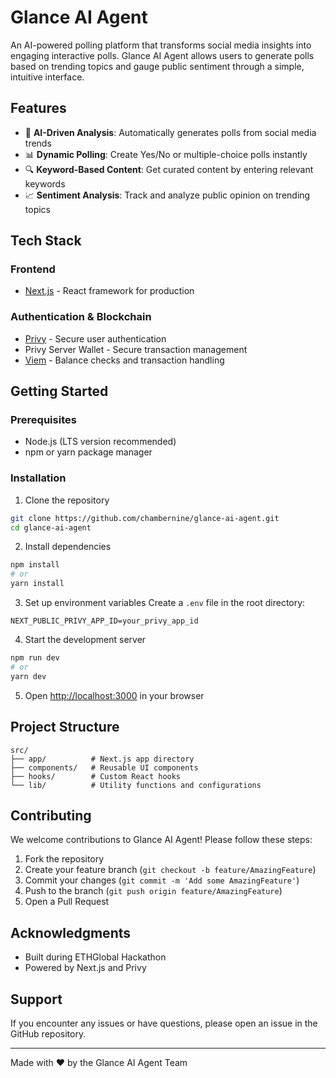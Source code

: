 # Glance AI Agent

An AI-powered polling platform that transforms social media insights into engaging interactive polls. Glance AI Agent allows users to generate polls based on trending topics and gauge public sentiment through a simple, intuitive interface.

## Features

- 🤖 **AI-Driven Analysis**: Automatically generates polls from social media trends
- 📊 **Dynamic Polling**: Create Yes/No or multiple-choice polls instantly
- 🔍 **Keyword-Based Content**: Get curated content by entering relevant keywords
- 📈 **Sentiment Analysis**: Track and analyze public opinion on trending topics

## Tech Stack

### Frontend
- [Next.js](https://nextjs.org) - React framework for production

### Authentication & Blockchain
- [Privy](https://privy.io) - Secure user authentication
- Privy Server Wallet - Secure transaction management
- [Viem](https://viem.sh) - Balance checks and transaction handling

## Getting Started

### Prerequisites
- Node.js (LTS version recommended)
- npm or yarn package manager

### Installation

1. Clone the repository
```bash
git clone https://github.com/chambernine/glance-ai-agent.git
cd glance-ai-agent
```

2. Install dependencies
```bash
npm install
# or
yarn install
```

3. Set up environment variables
Create a `.env` file in the root directory:
```env
NEXT_PUBLIC_PRIVY_APP_ID=your_privy_app_id
```

4. Start the development server
```bash
npm run dev
# or
yarn dev
```

5. Open [http://localhost:3000](http://localhost:3000) in your browser

## Project Structure

```
src/
├── app/          # Next.js app directory
├── components/   # Reusable UI components
├── hooks/        # Custom React hooks
└── lib/          # Utility functions and configurations
```

## Contributing

We welcome contributions to Glance AI Agent! Please follow these steps:

1. Fork the repository
2. Create your feature branch (`git checkout -b feature/AmazingFeature`)
3. Commit your changes (`git commit -m 'Add some AmazingFeature'`)
4. Push to the branch (`git push origin feature/AmazingFeature`)
5. Open a Pull Request

## Acknowledgments

- Built during ETHGlobal Hackathon
- Powered by Next.js and Privy

## Support

If you encounter any issues or have questions, please open an issue in the GitHub repository.

---

Made with ❤️ by the Glance AI Agent Team
